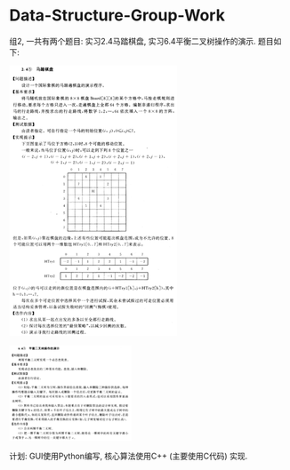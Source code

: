 # Data-Structure-Group-Work

组2, 一共有两个题目: 实习2.4马踏棋盘, 实习6.4平衡二叉树操作的演示. 题目如下:

![2.4_马踏棋盘](images/2.4_马踏棋盘.png)

![6.4_平衡二叉树操作的演示](images/6.4_平衡二叉树操作的演示.png)

计划: GUI使用Python编写, 核心算法使用C++ (主要使用C代码) 实现.
